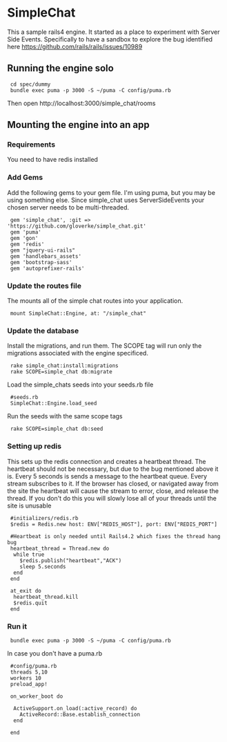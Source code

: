SimpleChat
============

This a sample rails4 engine.  It started as a place to experiment with Server Side Events. Specifically to have a sandbox to explore the bug identified here https://github.com/rails/rails/issues/10989

## Running the engine solo

```
 cd spec/dummy
 bundle exec puma -p 3000 -S ~/puma -C config/puma.rb
```
Then open http://localhost:3000/simple_chat/rooms


## Mounting the engine into an app

### Requirements

You need to have redis installed

### Add Gems

Add the following gems to your gem file. I'm using puma, but you may be using something else.  Since
simple_chat uses ServerSideEvents your chosen server needs to be multi-threaded.
```
 gem 'simple_chat', :git => 'https://github.com/gloverke/simple_chat.git'
 gem 'puma'
 gem 'gon'
 gem 'redis'
 gem "jquery-ui-rails"
 gem 'handlebars_assets'
 gem 'bootstrap-sass'
 gem 'autoprefixer-rails'
```
### Update the routes file

The mounts all of the simple chat routes into your application.
```
 mount SimpleChat::Engine, at: "/simple_chat"
```
### Update the database

Install the migrations, and run them.  The SCOPE tag will run only the migrations associated with
the engine specificed.
```
 rake simple_chat:install:migrations
 rake SCOPE=simple_chat db:migrate
```
Load the simple_chats seeds into your seeds.rb file
```
 #seeds.rb
 SimpleChat::Engine.load_seed
```
Run the seeds with the same scope tags
```
 rake SCOPE=simple_chat db:seed
```
### Setting up redis

This sets up the redis connection and creates a heartbeat thread.  The heartbeat should not be necessary,
but due to the bug mentioned above it is.  Every 5 seconds is sends a message to the heartbeat queue. Every
stream subscribes to it.  If the browser has closed, or navigated away from the site the heartbeat will
cause the stream to error, close, and release the thread.  If you don't do this you will slowly lose
all of your threads until the site is unusable
```
 #initializers/redis.rb
 $redis = Redis.new host: ENV["REDIS_HOST"], port: ENV["REDIS_PORT"]

 #Heartbeat is only needed until Rails4.2 which fixes the thread hang bug
 heartbeat_thread = Thread.new do
  while true
    $redis.publish("heartbeat","ACK")
    sleep 5.seconds
  end
 end

 at_exit do
  heartbeat_thread.kill
  $redis.quit
 end
```
### Run it
```
 bundle exec puma -p 3000 -S ~/puma -C config/puma.rb
```

In case you don't have a puma.rb
```
 #config/puma.rb
 threads 5,10
 workers 10
 preload_app!

 on_worker_boot do

  ActiveSupport.on_load(:active_record) do
    ActiveRecord::Base.establish_connection
  end

 end
```
